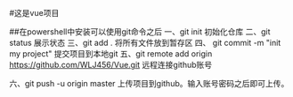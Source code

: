 #这是vue项目


##在powershell中安装可以使用git命令之后
一、git init 初始化仓库
二、git status 展示状态
三、git add . 将所有文件放到暂存区
四、 git commit -m "init my project"  提交项目到本地git
五、git remote add origin https://github.com/WLJ456/Vue.git   远程连接github账号

六、git push -u origin master  上传项目到github。输入账号密码之后即可上传。